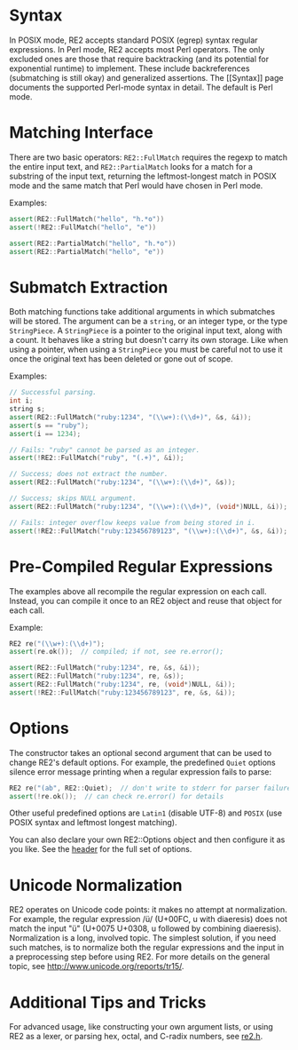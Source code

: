 # Syntax

In POSIX mode, RE2 accepts standard POSIX (egrep) syntax regular expressions.
In Perl mode, RE2 accepts most Perl operators.  The only excluded ones are
those that require backtracking (and its potential for exponential runtime)
to implement.  These include backreferences (submatching is still okay)
and generalized assertions.  The [[Syntax]] page documents the supported Perl-mode syntax in detail.  The default is Perl mode.

# Matching Interface

There are two basic operators: ` RE2::FullMatch ` requires the regexp to match the entire input text, and ` RE2::PartialMatch ` looks for a match for a substring of the input text, returning the leftmost-longest match in POSIX mode and the
same match that Perl would have chosen in Perl mode.

Examples:
```cpp
assert(RE2::FullMatch("hello", "h.*o"))
assert(!RE2::FullMatch("hello", "e"))

assert(RE2::PartialMatch("hello", "h.*o"))
assert(RE2::PartialMatch("hello", "e"))
```

# Submatch Extraction

Both matching functions take additional arguments in which submatches will be stored.  The argument can be a ` string `, or an integer type, or the type ` StringPiece `.
A ` StringPiece ` is a pointer to the original input text, along with a count.  It behaves like a string but doesn't carry its own storage.  Like when using a pointer, when using a ` StringPiece ` you must be careful not to use it once the original text has been deleted or gone out of scope.

Examples:
```cpp
// Successful parsing.
int i;
string s;
assert(RE2::FullMatch("ruby:1234", "(\\w+):(\\d+)", &s, &i));
assert(s == "ruby");
assert(i == 1234);

// Fails: "ruby" cannot be parsed as an integer.
assert(!RE2::FullMatch("ruby", "(.+)", &i));

// Success; does not extract the number.
assert(RE2::FullMatch("ruby:1234", "(\\w+):(\\d+)", &s));

// Success; skips NULL argument.
assert(RE2::FullMatch("ruby:1234", "(\\w+):(\\d+)", (void*)NULL, &i));

// Fails: integer overflow keeps value from being stored in i.
assert(!RE2::FullMatch("ruby:123456789123", "(\\w+):(\\d+)", &s, &i));
```

# Pre-Compiled Regular Expressions

The examples above all recompile the regular expression on each call.
Instead, you can compile it once to an RE2 object and reuse that object for each call.

Example:
```cpp
RE2 re("(\\w+):(\\d+)");
assert(re.ok());  // compiled; if not, see re.error();

assert(RE2::FullMatch("ruby:1234", re, &s, &i));
assert(RE2::FullMatch("ruby:1234", re, &s));
assert(RE2::FullMatch("ruby:1234", re, (void*)NULL, &i));
assert(!RE2::FullMatch("ruby:123456789123", re, &s, &i));
```

# Options

The constructor takes an optional second argument that can
be used to change RE2's default options.
For example, the predefined ` Quiet ` options silence error
message printing when a regular expression fails to parse:

```cpp
RE2 re("(ab", RE2::Quiet);  // don't write to stderr for parser failure
assert(!re.ok());  // can check re.error() for details
```

Other useful predefined options are ` Latin1 ` (disable UTF-8) and ` POSIX ` (use POSIX syntax and leftmost longest matching).

You can also declare your own RE2::Options object and then configure it as you like.
See the [header](https://github.com/google/re2/blob/master/re2/re2.h) for the full set of options.

# Unicode Normalization

RE2 operates on Unicode code points: it makes no attempt at normalization. For example, the regular expression /ü/ (U+00FC, u with diaeresis) does not match the input "ü" (U+0075 U+0308, u followed by combining diaeresis). Normalization is a long, involved topic. The simplest solution, if you need such matches, is to normalize both the regular expressions and the input in a preprocessing step before using RE2. For more details on the general topic, see http://www.unicode.org/reports/tr15/.

# Additional Tips and Tricks

For advanced usage, like constructing your own argument lists,
or using RE2 as a lexer, or parsing hex, octal, and C-radix numbers,
see [re2.h](https://github.com/google/re2/blob/master/re2/re2.h).